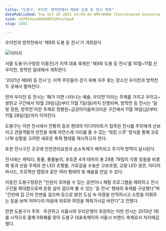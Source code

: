 ```yaml
---
title: "도봉구, 우이천ㆍ방학천에서 제9회 도봉 등 전시 개최"
datePublished: Tue Oct 26 2021 14:50:44 GMT+0000 (Coordinated Universal Time)
cuid: cm7024zwe000b09lbhtucbqa4
slug: 2581

---
```



우이천과 방학천에서 '제9회 도봉 등 전시'가 개최된다

![이미지](https://cdn.hashnode.com/res/hashnode/image/upload/v1739252677488/8eddd8b3-ad48-4403-9508-89bf2c78d67e.jpeg)

서울 도봉구(구청장 이동진)가 지역 대표 축제인 '제9회 도봉 등 전시'를 10월~11월 산 우이천, 방학천 일대에서 개최한다.

'2021년 제9회 등 전시'는 지역 주민들이 걷기 위해 자주 찾는 장소인 우이천과 방학천 두 곳에서 펼쳐진다.

먼저 우이천 등 전시는 '해가 지면 나타나는 예술, 우이천'이라는 주제를 가지고 우이교~쌍한교 구간에서 10월 29일(금)부터 11월 7일(일)까지 진행되며, 방학천 등 전시는 '달빛 정원, 방학천'이란 주제로 정병원~금강아미움파크타운 구간에서 11월 19일(금)부터 11월 28일(일)까지 이어진다.

도봉구는 이번 전시에서 전통의 등과 현대의 미디어아트가 접목된 전시를 주민에게 선보이고 관람객들의 안전을 위해 자연스레 거리를 둘 수 있는 '워킹 스루' 방식을 통해 코로나19 상황을 고려한 새로운 축제 형태를 제시하고자 한다.

또한 전시구간 곳곳에 안전관리요원과 손소독제가 배치되고 주기적 방역이 실시된다.

전시에는 캐릭터, 동물, 풍물놀이, 포토존 4개 테마의 총 29종 79점의 각종 등들을 비롯해 빛과 선을 주제로 한 LED 조형물, 가로길을 수놓은 고보조명, 교량 LED 경관, 미디어 파사드, 프로젝션 맵핑과 같은 여러 형태의 빛 예술을 만날 수 있다.

이동진 도봉구청장은 "인원이 모여들 수 있는 공연이나 체험 프로그램을 제외하고 전시구간을 확대함으로써 운동 삼아 걸으며 볼 수 있는 '등 전시' 형태의 축제를 구상했다"며 "간만에 집 근처 천변을 걸으며 등으로 밝힌 도심 속 야경을 만끽하시고 소망을 이뤄주는 등을 보며 저마다의 마음에 위로와 희망을 채워가시길 바란다"고 전했다.

한편 도봉구가 주최ㆍ주관하고 서울시와 우리은행이 후원하는 이번 전시는 2013년 1회를 시작으로 올해 9회째를 맞아 도봉구 대표축제이자 서울시 브랜드 축제로서 자리매김했다.